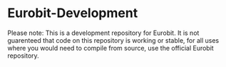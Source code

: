 # Eurobit-Development

Please note: This is a development repository for Eurobit. It is not guarenteed that code on this repository is working or stable, for all
uses where you would need to compile from source, use the official Eurobit repository.
